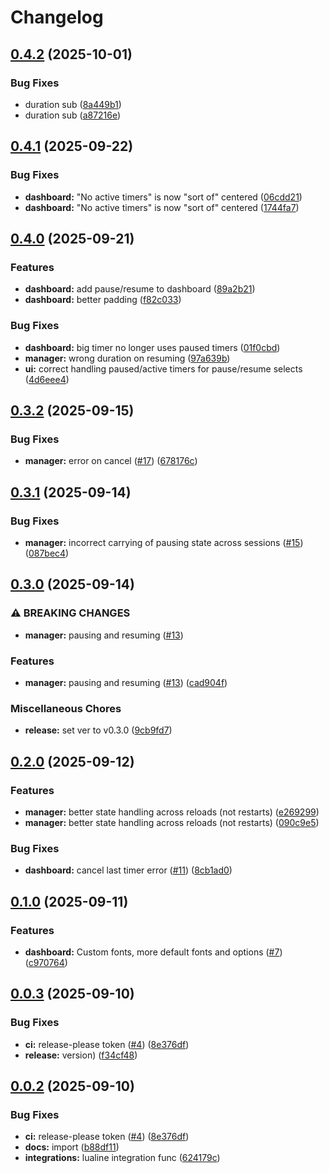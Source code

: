 # Changelog

## [0.4.2](https://github.com/ravsii/timers.nvim/compare/v0.4.1...v0.4.2) (2025-10-01)


### Bug Fixes

* duration sub ([8a449b1](https://github.com/ravsii/timers.nvim/commit/8a449b1af1f179077b6385d225013fb0f7c72afc))
* duration sub ([a87216e](https://github.com/ravsii/timers.nvim/commit/a87216e5da5e4e4fac40fd44240422e9561fb484))

## [0.4.1](https://github.com/ravsii/timers.nvim/compare/v0.4.0...v0.4.1) (2025-09-22)


### Bug Fixes

* **dashboard:** "No active timers" is now "sort of" centered ([06cdd21](https://github.com/ravsii/timers.nvim/commit/06cdd21fe7161bb6143c3c3bee25a2f7d3ee5f77))
* **dashboard:** "No active timers" is now "sort of" centered ([1744fa7](https://github.com/ravsii/timers.nvim/commit/1744fa7b660219c93fd8783612f57ef05003be9e))

## [0.4.0](https://github.com/ravsii/timers.nvim/compare/v0.3.2...v0.4.0) (2025-09-21)


### Features

* **dashboard:** add pause/resume to dashboard ([89a2b21](https://github.com/ravsii/timers.nvim/commit/89a2b219be37b6892ecbfe36cb47d524d4bb7dd2))
* **dashboard:** better padding ([f82c033](https://github.com/ravsii/timers.nvim/commit/f82c0338dd517b61b8bbc98d6b398df9d32a9052))


### Bug Fixes

* **dashboard:** big timer no longer uses paused timers ([01f0cbd](https://github.com/ravsii/timers.nvim/commit/01f0cbd45d3992510c29efac70b39955544ab8e4))
* **manager:** wrong duration on resuming ([97a639b](https://github.com/ravsii/timers.nvim/commit/97a639bbd4132d20b5d6339bbe12cf138c5531a8))
* **ui:** correct handling paused/active timers for pause/resume selects ([4d6eee4](https://github.com/ravsii/timers.nvim/commit/4d6eee4af60600007b5f92fc0999300739c16684))

## [0.3.2](https://github.com/ravsii/timers.nvim/compare/v0.3.1...v0.3.2) (2025-09-15)


### Bug Fixes

* **manager:** error on cancel ([#17](https://github.com/ravsii/timers.nvim/issues/17)) ([678176c](https://github.com/ravsii/timers.nvim/commit/678176c3ff0f5ad5a2624e091ac05f17f0c542b0))

## [0.3.1](https://github.com/ravsii/timers.nvim/compare/v0.3.0...v0.3.1) (2025-09-14)


### Bug Fixes

* **manager:** incorrect carrying of pausing state across sessions ([#15](https://github.com/ravsii/timers.nvim/issues/15)) ([087bec4](https://github.com/ravsii/timers.nvim/commit/087bec4403f662bfdb3eb97e4cb0a6cf9a612644))

## [0.3.0](https://github.com/ravsii/timers.nvim/compare/v0.2.0...v0.3.0) (2025-09-14)


### ⚠ BREAKING CHANGES

* **manager:** pausing and resuming ([#13](https://github.com/ravsii/timers.nvim/issues/13))

### Features

* **manager:** pausing and resuming ([#13](https://github.com/ravsii/timers.nvim/issues/13)) ([cad904f](https://github.com/ravsii/timers.nvim/commit/cad904fe7c24137e5d2b928af8f8a874803cb726))


### Miscellaneous Chores

* **release:** set ver to v0.3.0 ([9cb9fd7](https://github.com/ravsii/timers.nvim/commit/9cb9fd71dce2e9e611462c4480c1c7ed0cff7fe1))

## [0.2.0](https://github.com/ravsii/timers.nvim/compare/v0.1.0...v0.2.0) (2025-09-12)


### Features

* **manager:** better state handling across reloads (not restarts) ([e269299](https://github.com/ravsii/timers.nvim/commit/e26929998a6c278e1c2d36e4524cc3329883aa5a))
* **manager:** better state handling across reloads (not restarts) ([090c9e5](https://github.com/ravsii/timers.nvim/commit/090c9e5ce0e4817c6d219ab55e8b923476f7d78c))


### Bug Fixes

* **dashboard:** cancel last timer error ([#11](https://github.com/ravsii/timers.nvim/issues/11)) ([8cb1ad0](https://github.com/ravsii/timers.nvim/commit/8cb1ad032b7ccdfad057c851d545f023ec634a9d))

## [0.1.0](https://github.com/ravsii/timers.nvim/compare/v0.0.3...v0.1.0) (2025-09-11)


### Features

* **dashboard:** Custom fonts, more default fonts and options ([#7](https://github.com/ravsii/timers.nvim/issues/7)) ([c970764](https://github.com/ravsii/timers.nvim/commit/c970764ff0773cee7f75ea67e9e0832e8a53508f))

## [0.0.3](https://github.com/ravsii/timers.nvim/compare/v0.0.2...v0.0.3) (2025-09-10)


### Bug Fixes

* **ci:** release-please token ([#4](https://github.com/ravsii/timers.nvim/issues/4)) ([8e376df](https://github.com/ravsii/timers.nvim/commit/8e376dff65fd767abbed595ffe91f00fdc63c613))
* **release:** version) ([f34cf48](https://github.com/ravsii/timers.nvim/commit/f34cf48f72d5c1babfcdc4834d4e830cfb84411c))

## [0.0.2](https://github.com/ravsii/timers.nvim/compare/v0.0.1...v0.0.2) (2025-09-10)


### Bug Fixes

* **ci:** release-please token ([#4](https://github.com/ravsii/timers.nvim/issues/4)) ([8e376df](https://github.com/ravsii/timers.nvim/commit/8e376dff65fd767abbed595ffe91f00fdc63c613))
* **docs:** import ([b88df11](https://github.com/ravsii/timers.nvim/commit/b88df111d0364ddd10a881032a4042ad696ba4e4))
* **integrations:** lualine integration func ([624179c](https://github.com/ravsii/timers.nvim/commit/624179c24ed00cba8321017a67e69c252e8140dd))
